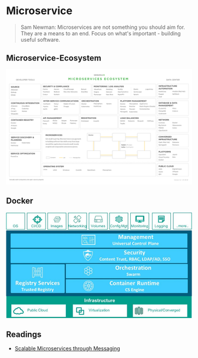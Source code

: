 # Microservice

> Sam Newman: Microservices are not something you should aim for. They are a means to an end. Focus on what's important - building useful software.

## Microservice-Ecosystem

![microservice-ecosystem](../img/microservice-ecosystem.png)
## Docker

![microservice-docker](../img/microservice-docker.jpg)


## Readings

* [Scalable Microservices through Messaging](http://developers.redhat.com/blog/2016/05/26/scalable-microservices-through-messaging/)
